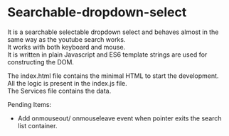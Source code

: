# Searchable-dropdown-select

It is a searchable selectable dropdown select and behaves almost in the same way as the youtube search works.  
It works with both keyboard and mouse.  
It is written in plain Javascript and ES6 template strings are used for constructing the DOM.  
     
The index.html file contains the minimal HTML to start the development.  
All the logic is present in the index.js file.  
The Services file contains the data.   
  
  
  
Pending Items:   
  -  Add onmouseout/ onmouseleave event when pointer exits the search list container.
  
